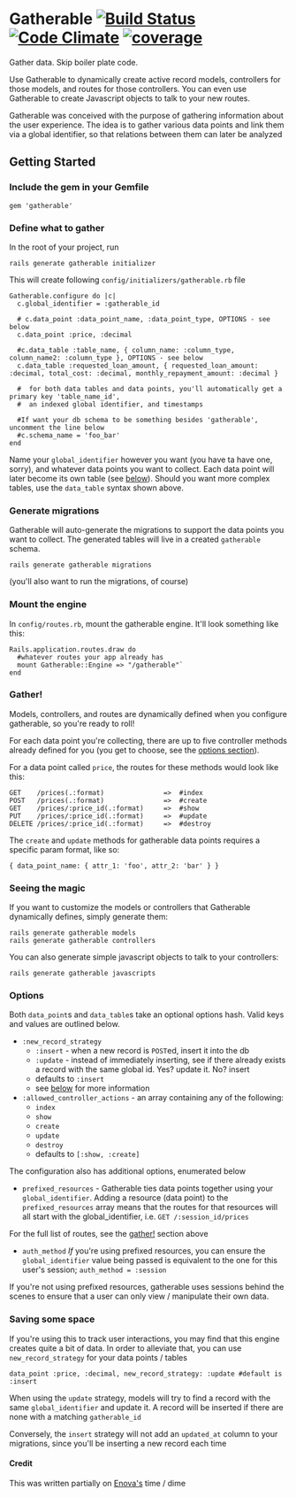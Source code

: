 # Gatherable [![Build Status](https://travis-ci.org/schepedw/gatherable.svg)](https://travis-ci.org/schepedw/gatherable) [![Code Climate](https://codeclimate.com/github/schepedw/gatherable/badges/gpa.svg)](https://codeclimate.com/github/schepedw/gatherable) [![coverage ](https://codeclimate.com/github/schepedw/gatherable/badges/coverage.svg)](https://codeclimate.com/github/schepedw/gatherable)

Gather data. Skip boiler plate code.

Use Gatherable to dynamically create active record
models, controllers for those models, and routes for those controllers.
You can even use Gatherable to create Javascript objects to talk to your
new routes.

Gatherable was conceived with the purpose of gathering information about
the user experience. The idea is to gather various data points and link them
via a global identifier, so that relations between them can later be
analyzed

## Getting Started

### Include the gem in your Gemfile

`gem 'gatherable'`

### Define what to gather

In the root of your project, run

`rails generate gatherable initializer`

This will create following `config/initializers/gatherable.rb` file

```
Gatherable.configure do |c|
  c.global_identifier = :gatherable_id

  # c.data_point :data_point_name, :data_point_type, OPTIONS - see below
  c.data_point :price, :decimal

  #c.data_table :table_name, { column_name: :column_type, column_name2: :column_type }, OPTIONS - see below
  c.data_table :requested_loan_amount, { requested_loan_amount: :decimal, total_cost: :decimal, monthly_repayment_amount: :decimal }

  #  for both data tables and data points, you'll automatically get a primary key 'table_name_id',
  #  an indexed global identifier, and timestamps

  #If want your db schema to be something besides 'gatherable', uncomment the line below
  #c.schema_name = 'foo_bar'
end
```

Name your `global_identifier` however you want (you have ta have
one, sorry), and whatever data points you want to collect. Each data
point will later become its own table (see [below](#generate-migrations)).
Should you want more complex tables, use the `data_table` syntax shown above.

### Generate migrations
Gatherable will auto-generate the migrations to support the data points
you want to collect. The generated tables will live in a created
`gatherable` schema.

`rails generate gatherable migrations`

(you'll also want to run the migrations, of course)

### Mount the engine
In `config/routes.rb`, mount the gatherable engine. It'll look something
like this:

```
Rails.application.routes.draw do
  #whatever routes your app already has
  mount Gatherable::Engine => "/gatherable"`
end
```

### Gather!

Models, controllers, and routes are dynamically defined when you configure
gatherable, so you're ready to roll!

For each data point you're collecting, there are up to five controller
methods already defined for you (you get to choose, see the [options section](#options)).

For a data point called `price`, the routes for these methods would look
like this:

```
GET    /prices(.:format)               =>  #index
POST   /prices(.:format)               =>  #create
GET    /prices/:price_id(.:format)     =>  #show
PUT    /prices/:price_id(.:format)     =>  #update
DELETE /prices/:price_id(.:format)     =>  #destroy
```

The `create` and `update` methods for gatherable data points requires a
specific param format, like so:

```
{ data_point_name: { attr_1: 'foo', attr_2: 'bar' } }
```

### Seeing the magic

If you want to customize the models or controllers that Gatherable
dynamically defines, simply generate them:

```
rails generate gatherable models
rails generate gatherable controllers
```

You can also generate simple javascript objects to talk to your
controllers:

```
rails generate gatherable javascripts
```

### Options
Both `data_point`s and `data_table`s take an optional options hash.
Valid keys and values are outlined below.

* `:new_record_strategy`
  * `:insert` - when a new record is `POST`ed, insert it into the db
  * `:update` - instead of immediately inserting, see if there already
    exists a record with the same global id. Yes? update it. No? insert
  * defaults to `:insert`
  * see [below](#saving-some-space) for more information
* `:allowed_controller_actions` - an array containing any of the following:
  * `index`
  * `show`
  * `create`
  * `update`
  * `destroy`
  * defaults to `[:show, :create]`

The configuration also has additional options, enumerated below

*  `prefixed_resources` - 
  Gatherable ties data points together using your `global_identifier`.
Adding a resource (data point) to the `prefixed_resources` array means
that the routes for that resources will all start with the
global_identifier, i.e.
  `GET /:session_id/prices`

  For the full list of routes, see the [gather!](#gather) section above

*  `auth_method`
  *If* you're using prefixed resources, you can ensure the
`global_identifier` value being passed is equivalent to the one for this
user's session; `auth_method = :session`

  If you're not using prefixed resources, gatherable uses sessions
behind the scenes to ensure that a user can only view / manipulate their own
data.

### Saving some space
If you're using this to track user interactions, you may find that this
engine creates quite a bit of data. In order to alleviate that, you can
use `new_record_strategy` for your data points / tables

`data_point :price, :decimal, new_record_strategy: :update #default is
:insert`

When using the `update` strategy, models will try to find a record with
the same `global_identifier` and update it. A record will be inserted if
there are none with a matching `gatherable_id`

Conversely, the `insert` strategy will not add an `updated_at` column to
your migrations, since you'll be inserting a new record each time

#### Credit
This was written partially on [Enova's](http://www.enova.com/) time /
dime
